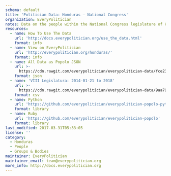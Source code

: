 ```yaml
---
schema: default
title: 'Politician Data: Honduras — National Congress'
organization: EveryPolitician
notes: Data on the people within the National Congress legislature of Honduras.
resources:
  - name: How To Use The Data
    url: 'http://docs.everypolitician.org/use_the_data.html'
    format: info
  - name: View on EveryPolitician
    url: 'http://everypolitician.org/honduras/'
    format: info
  - name: All Data as Popolo JSON
    url: >-
      https://cdn.rawgit.com/everypolitician/everypolitician-data/fce23cf4d78ac0ed947d5a1a740d5cb8b38e33dd/data/Honduras/Congreso_Nacional/ep-popolo-v1.0.json
    format: json
  - name: 'VIII Legislatura: 2014-01-21 to 2018'
    url: >-
      https://cdn.rawgit.com/everypolitician/everypolitician-data/9aa79b94cd47f90ea5e483c256a028843a740920/data/Honduras/Congreso_Nacional/term-8.csv
    format: csv
  - name: Python
    url: 'https://github.com/everypolitician/everypolitician-popolo-python'
    format: library
  - name: Ruby
    url: 'https://github.com/everypolitician/everypolitician-popolo'
    format: library
last_modified: 2017-03-31T05:33:05
license: ''
category:
  - Honduras
  - People
  - Groups & Bodies
maintainer: EveryPolitician
maintainer_email: team@everypolitician.org
more_info: http://docs.everypolitician.org
---
```


